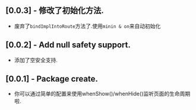 ## [0.0.3] - 修改了初始化方法.

* 废弃了`bindImplIntoRoute`方法了.使用`minin & on`来自动初始化
## [0.0.2] - Add null safety support.

* 添加了空安全支持.
## [0.0.1] - Package create.

* 你可以通过简单的配置来使用whenShow()/whenHide()监听页面的生命周期啦.
